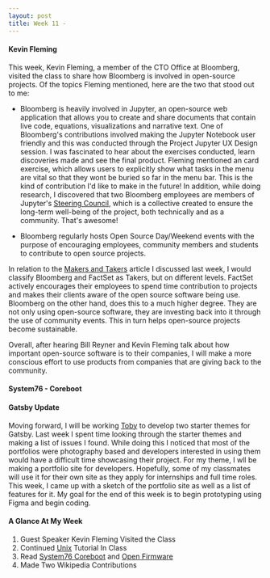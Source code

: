 ```yaml
---
layout: post
title: Week 11 - 
---
```


<!-- Write about the visit by Kevin Fleming. What did you learn? Contrast what he had to say about Bloomberg LP's involvement with what Bill Reyner described about FactSet's involvement. -->
#### Kevin Fleming
This week, Kevin Fleming, a member of the CTO Office at Bloomberg, visited the class to share how Bloomberg is involved in open-source projects. Of the topics Fleming mentioned, here are the two that stood out to me:

- Bloomberg is heavily involved in Jupyter, an open-source web application that allows you to create and share documents that contain live code, equations, visualizations and narrative text. One of Bloomberg's contributions involved making the Jupyter Notebook user friendly and this was conducted through the Project Jupyter UX Design session. I was fascinated to hear about the exercises conducted, learn discoveries made and see the final product. Fleming mentioned an card exercise, which allows users to explicitly show what tasks in the menu are vital so that they wont be buried so far in the menu bar. This is the kind of contribution I'd like to make in the future! In addition, while doing research, I discovered that two Bloomberg employees are members of Jupyter's [Steering Council], which is a collective created to ensure the long-term well-being of the project, both technically and as a community. That's awesome!

- Bloomberg regularly hosts Open Source Day/Weekend events with the purpose of encouraging employees, community members and students to contribute to open source projects.

In relation to the [Makers and Takers] article I discussed last week, I would classify Bloomberg and FactSet as Takers, but on different levels. FactSet actively encourages their employees to spend time contribution to projects and makes their clients aware of the open source software being use. Bloomberg on the other hand, does this to a much higher degree. They are not only using open-source software, they are investing back into it through the use of community events. This in turn helps open-source projects become sustainable.


Overall, after hearing Bill Reyner and Kevin Fleming talk about how important open-source software is to their companies, I will make a more conscious effort to use products from companies that are giving back to the community.

<!-- Discuss the significance -->
#### System76 - Coreboot


<!--Continue to chronicle your progress on the issue(s) you are working on. -->
#### Gatsby Update
Moving forward, I will be working [Toby] to develop two starter themes for Gatsby. Last week I spent time looking through the starter themes and making a list of issues I found. While doing this I noticed that most of the portfolios were photography based and developers interested in using them would have a difficult time showcasing their project.
For my theme, I wll be making a portfolio site for developers. Hopefully, some of my classmates will use it for their own site as they apply for internships and full time roles. This week, I came up with a sketch of the portfolio site as well as a list of features for it. My goal for the end of this week is to begin prototyping using Figma and begin coding.


#### A Glance At My Week
1. Guest Speaker Kevin Fleming Visited the Class
2. Continued [Unix] Tutorial In Class
3. Read [System76 Coreboot] and [Open Firmware]
4. Made Two Wikipedia Contributions

<!-- L I N K S -->
[Steering Council]:https://jupyter.org/about
[Makers and Takers]:https://dri.es/balancing-makers-and-takers-to-scale-and-sustain-open-source

[System76 Coreboot]:https://opensource.com/article/19/11/coreboot-system76-laptops?utm_campaign=intrel
[Open Firmware]:https://cacm.acm.org/magazines/2019/10/239673-open-source-firmware/fulltext

[Toby]: https://hunter-college-ossd-fall-2019.github.io/tobyau-weekly/
[Unix]:http://www.compsci.hunter.cuny.edu/~sweiss/course_materials/csci395.86/slides/bash_tutorial_01.html#1
